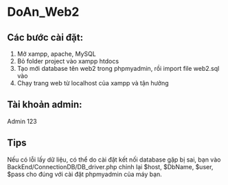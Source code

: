 # DoAn_Web2

## Các bước cài đặt:

1. Mở xampp, apache, MySQL
2. Bỏ folder project vào xampp htdocs
2. Tạo mới database tên web2 trong phpmyadmin, rồi import file web2.sql vào
3. Chạy trang web từ localhost của xampp và tận hưởng

## Tài khoản admin:
Admin
123

## Tips
Nếu có lỗi lấy dữ liệu, có thể do cài đặt kết nối database gặp bị sai, bạn vào BackEnd/ConnectionDB/DB_driver.php chỉnh lại $host, $DbName, $user, $pass cho đúng với cài đặt phpmyadmin của máy bạn.
